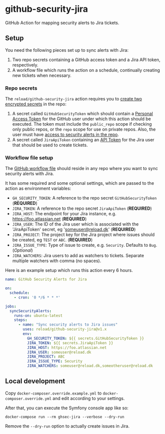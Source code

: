 # github-security-jira

GitHub Action for mapping security alerts to Jira tickets.

## Setup

You need the following pieces set up to sync alerts with Jira:

1. Two repo secrets containing a GitHub access token and a Jira API token, respectively.
2. A workflow file which runs the action on a schedule, continually creating new tickets when necessary.

### Repo secrets

The `reload/github-security-jira` action requires you to [create two encrypted secrets](https://help.github.com/en/actions/automating-your-workflow-with-github-actions/creating-and-using-encrypted-secrets#creating-encrypted-secrets) in the repo:

1. A secret called `GitHubSecurityToken` which should contain a [Personal Access Token](https://help.github.com/en/github/authenticating-to-github/creating-a-personal-access-token-for-the-command-line) for the GitHub user under which this action should be executed. The token must include the `public_repo` scope if checking only public repos, or the `repo` scope for use on private repos. Also, the user must have [access to security alerts in the repo](https://help.github.com/en/github/managing-security-vulnerabilities/managing-alerts-for-vulnerable-dependencies-in-your-organization).
2. A secret called `JiraApiToken` containing an [API Token](https://confluence.atlassian.com/cloud/api-tokens-938839638.html) for the Jira user that should be used to create tickets.

### Workflow file setup

The [GitHub workflow file](https://help.github.com/en/actions/automating-your-workflow-with-github-actions/configuring-a-workflow#creating-a-workflow-file) should reside in any repo where you want to sync security alerts with Jira.

It has some required and some optional settings, which are passed to the action as environment variables:

- `GH_SECURITY_TOKEN`: A reference to the repo secret `GitHubSecurityToken` (**REQUIRED**)
- `JIRA_TOKEN`: A reference to the repo secret `JiraApiToken` (**REQUIRED**)
- `JIRA_HOST`: The endpoint for your Jira instance, e.g. <https://foo.atlassian.net> (**REQUIRED**)
- `JIRA_USER`: The ID of the Jira user which is associated with the 'JiraApiToken' secret, eg 'someuser@reload.dk' (**REQUIRED**)
- `JIRA_PROJECT`: The project key for the Jira project where issues should be created, eg `TEST` or `ABC`. (**REQUIRED**)
- `JIRA_ISSUE_TYPE`: Type of issue to create, e.g. `Security`. Defaults to `Bug`. (*Optional*)
- `JIRA_WATCHERS`: Jira users to add as watchers to tickets. Separate multiple watchers with comma (no spaces).

Here is an example setup which runs this action every 6 hours.

```yaml
name: GitHub Security Alerts for Jira

on:
  schedule:
    - cron: '0 */6 * * *'

jobs:
  syncSecurityAlerts:
    runs-on: ubuntu-latest
    steps:
      - name: "Sync security alerts to Jira issues"
        uses: reload/github-security-jira@v1.x
        env:
          GH_SECURITY_TOKEN: ${{ secrets.GitHubSecurityToken }}
          JIRA_TOKEN: ${{ secrets.JiraApiToken }}
          JIRA_HOST: https://foo.atlassian.net
          JIRA_USER: someuser@reload.dk
          JIRA_PROJECT: ABC
          JIRA_ISSUE_TYPE: Security
          JIRA_WATCHERS: someuser@reload.dk,someotheruser@reload.dk
```

## Local development

Copy `docker-composer.override.example.yml` to `docker-composer.override.yml` and edit according to your settings.

After that, you can execute the Symfony console app like so:

```
docker-compose run --rm ghsec-jira --verbose --dry-run
```

Remove the `--dry-run` option to actually create issues in Jira.
